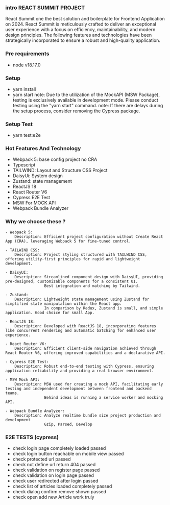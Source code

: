 ### intro REACT SUMMIT PROJECT
React Summit one the best solution and boilerplate for Frontend Application on 2024.
React Summit is meticulously crafted to deliver an exceptional user experience with a focus on efficiency, maintainability, and modern design principles. 
The following features and technologies have been strategically incorporated to ensure a robust and high-quality application.

### Pre requirements
- node v18.17.0

### Setup
- yarn install
- yarn start
note: Due to the utilization of the MockAPI (MSW Package), testing is exclusively available in development mode. Please conduct testing using the "yarn start" command.
note: If there are delays during the setup process, consider removing the Cypress package.

### Setup Test
- yarn test:e2e

### Hot Features And Technology
- Webpack 5: base config project no CRA
- Typescript
- TAILWIND: Layout and Structure CSS Project
- DaisyUi: System design
- Zustand: state management
- ReactJS 18
- React Router V6
- Cypress E2E Test
- MSW For MOCK API
- Webpack Bundle Analyzer

### Why we choose these ?
    - Webpack 5:
        Description: Efficient project configuration without Create React App (CRA), leveraging Webpack 5 for fine-tuned control.

    - TAILWIND CSS:
        Description: Project styling structured with TAILWIND CSS, offering utility-first principles for rapid and lightweight development.

    - DaisyUI:
        Description: Streamlined component design with DaisyUI, providing pre-designed, customizable components for a consistent UI.
                     Best integration and matching by Tailwind.

    - Zustand:
        Description: Lightweight state management using Zustand for simplified state manipulation within the React app.
                     In comparison by Redux, Zustand is small, and simple application. Good choice for small App.

    - ReactJS 18:
        Description: Developed with ReactJS 18, incorporating features like concurrent rendering and automatic batching for enhanced user experience.

    - React Router V6:
        Description: Efficient client-side navigation achieved through React Router V6, offering improved capabilities and a declarative API.

    - Cypress E2E Test:
        Description: Robust end-to-end testing with Cypress, ensuring application reliability and providing a real browser environment.

    - MSW Mock API:
        Description: MSW used for creating a mock API, facilitating early testing and independent development between frontend and backend teams.
                     Behind ideas is running a service worker and mocking API.
    
    - Webpack Bundle Analyzer:
        Description: Analyze realtime bundle size project production and development
                     Gzip, Parsed, Develop

### E2E TESTS (cypress)
- check login page completely loaded passed
- check login button reachable on mobile view passed
- check protected url passed
- check not define url return 404 passed
- check validation on register page passed
- check validation on login page passed
- check user redirected after login passed
- check list of articles loaded completely passed
- check dialog confirm remove shown passed
- check open add new Article work truly